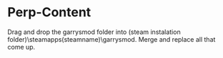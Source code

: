 Perp-Content
============

Drag and drop the garrysmod folder into (steam instalation folder)\steamapps\(steamname)\garrysmod. Merge and replace all that come up.
